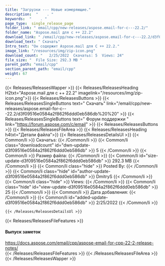 ```yaml
---
title: "Загрузки --- Новые измеряющие." 
description:  "    . " 
keywords:  "    . " 
page_type:  single_release_page
folder_link: " email/cpp/new-releases/aspose.email-for-c---22.2/"
folder_name: "Aspose.mail для c ++ 22.2"
download_link: " /email/cpp/new-releases/aspose.email-for-c---22.2/d3f09516e0584a2f862f6ddd0eb586db"
download_text: " Скачать"
Intro_text: "Он содержит Aspose.mail для C ++ 22.2."
image_link: "/resources/img/zip-icon.png"
download_count: "   2/25/2022  Скачатьs: 5  Views: 24"
file_size: "  File Size: 292.3 MB "
parent_path: "email/cpp"
section_parent_path: "email/cpp"
weight: 67
---
```


{{< Releases/ReleasesWapper >}}
  {{< Releases/ReleasesHeading H2txt="Aspose.mail для c ++ 22.2" imagelink="/resources/img/zip-icon.png">}}
  {{< Releases/ReleasesButtons >}}
    {{< Releases/ReleasesSingleButtons text=" Скачать" link="/email/cpp/new-releases/aspose.email-for-c---22.2/d3f09516e0584a2f862f6ddd0eb586db%20%20" >}}
    {{< Releases/ReleasesSingleButtons text=" Форум поддержки " link="https://forum.aspose.com/c/email" >}}
  {{< Releases/ReleasesButtons >}}
  {{< Releases/ReleasesFileArea >}}
    {{< Releases/ReleasesHeading h4txt="Детали файла">}}
    {{< Releases/ReleasesDetailsUl >}}
            {{< Common/li  >}} Скачатьs: {{< /Common/li >}} 
      {{< Common/li class="downloadcount" id="dwn-update-d3f09516e0584a2f862f6ddd0eb586db" >}} 5 {{< /Common/li >}} 
      {{< Common/li  >}} Размер файла: {{< /Common/li >}} 
      {{< Common/li id="size-update-d3f09516e0584a2f862f6ddd0eb586db" >}} 292.3 MB {{< /Common/li >}} 
      {{< Common/li  class="hide" >}} Posted By: {{< /Common/li >}} 
      {{< Common/li class="hide" id="author-update-d3f09516e0584a2f862f6ddd0eb586db" >}} DmitryS {{< /Common/li >}} 
      {{< Common/li class="hide"  >}} Views: {{< /Common/li >}} 
      {{< Common/li class="hide" id="view-update-d3f09516e0584a2f862f6ddd0eb586db" >}} 25 {{< /Common/li >}} 
      {{< Common/li  >}} Дата добавления: {{< /Common/li >}} 
      {{< Common/li id="added-update-d3f09516e0584a2f862f6ddd0eb586db" >}} 2/25/2022 {{< /Common/li >}} 

    {{< /Releases/ReleasesDetailsUl >}}

  {{< Releases/ReleasesFileFeatures >}}
      <h4>Выпуск заметок</h4><div><a href="https://docs.aspose.com/email/cpp/aspose-email-for-cpp-22-2-release-notes/">https://docs.aspose.com/email/cpp/aspose-email-for-cpp-22-2-release-notes/</a></div>
  {{< /Releases/ReleasesFileFeatures >}}
 {{< /Releases/ReleasesFileArea >}}
{{< /Releases/ReleasesWapper >}}


